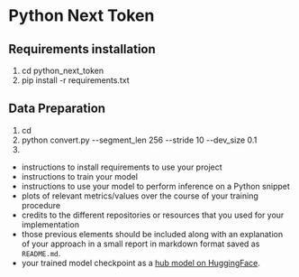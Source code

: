 # Python Next Token

## Requirements installation
1) cd python_next_token
2) pip install -r requirements.txt

## Data Preparation
1) cd 
1) python convert.py --segment_len 256 --stride 10 --dev_size 0.1
2) 

- instructions to install requirements to use your project
- instructions to train your model
- instructions to use your model to perform inference on a Python snippet
- plots of relevant metrics/values over the course of your training procedure
- credits to the different repositories or resources that you used for your implementation
- those previous elements should be included along with an explanation of your approach in a small report in markdown format saved as `README.md`.
- your trained model checkpoint as a [hub model on HuggingFace](https://huggingface.co/docs/hub/en/models-uploading).
